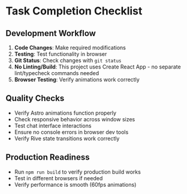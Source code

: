 # Task Completion Checklist

## Development Workflow
1. **Code Changes**: Make required modifications
2. **Testing**: Test functionality in browser
3. **Git Status**: Check changes with `git status`
4. **No Linting/Build**: This project uses Create React App - no separate lint/typecheck commands needed
5. **Browser Testing**: Verify animations work correctly

## Quality Checks
- Verify Astro animations function properly
- Check responsive behavior across window sizes
- Test chat interface interactions
- Ensure no console errors in browser dev tools
- Verify Rive state transitions work correctly

## Production Readiness
- Run `npm run build` to verify production build works
- Test in different browsers if needed
- Verify performance is smooth (60fps animations)